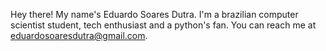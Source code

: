 Hey there! My name's Eduardo Soares Dutra. I'm a brazilian computer scientist student, tech enthusiast and a python's fan.
You can reach me at eduardosoaresdutra@gmail.com.
